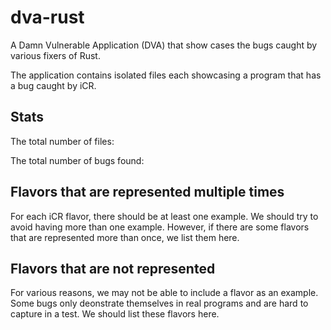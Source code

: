 # dva-rust

A Damn Vulnerable Application (DVA) that show cases the bugs caught by various fixers of Rust. 

The application contains isolated files each showcasing a program that has a bug caught by iCR. 

## Stats

The total number of files:

The total number of bugs found:

## Flavors that are represented multiple times
For each iCR flavor, there should be at least one example. We should try to avoid having more than one example. However, if there are some flavors that are represented more than once, we list them here.

## Flavors that are not represented
For various reasons, we may not be able to include a flavor as an example. Some bugs only deonstrate themselves in real programs and are hard to capture in a test. We should list these flavors here.
